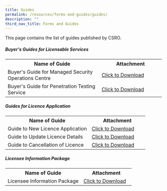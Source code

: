 ```yaml
---
title: Guides
permalink: /resources/forms-and-guides/guides/
description: ""
third_nav_title: Forms and Guides
---
```

This page contains the list of guides published by CSRO.

##### Buyer's Guides for Licensable Services
<table>
<tbody><tr>
	<th width="60%"><b>Name of Guide</b></th>
	<th width="40%"><b>Attachment</b></th>
</tr>
<tr>
	<td>Buyer's Guide for Managed Security Operations Centre</td>
	<td><a href="/files/guides/buyer's%20guide%20for%20msoc_v1.pdf" download>Click to Download</a></td>
</tr>
<tr>
	<td>Buyer's Guide for Penetration Testing Service</td>
	<td><a href="/files/guides/buyer's%20guide%20for%20pt_v1.pdf" download>Click to Download</a></td>
</tr>
</tbody>
</table>


##### Guides for Licence Application
<table>
<tbody><tr>
	<th width="60%"><b>Name of Guide</b></th>
	<th width="40%"><b>Attachment</b></th>
</tr>
<tr>
	<td>Guide to New Licence Application</td>
<td><a href="/files/guides/guide%20to%20new%20licence%20application.pdf" download>Click to Download</a></td>
</tr>
<tr>
	<td>Guide to Update Licence Details</td>
<td><a href="/files/guides/guide%20to%20update%20licence%20details.pdf" download>Click to Download</a></td>
</tr>
<tr>
	<td>Guide to Cancellation of Licence</td>
<td><a href="/files/guides/guide%20to%20cancellation%20of%20licence.pdf" download>Click to Download</a></td>
</tr>
</tbody>
</table>

##### Licensee Information Package
<table>
<tbody><tr>
	<th width="60%"><b>Name of Guide</b></th>
	<th width="40%"><b>Attachment</b></th>
</tr>
<tr>
	<td>Licensee Information Package</td>
<td><a href="/files/guides/licensee%20information%20package.pdf" download>Click to Download</a></td>
</tr>
</tbody>
</table>